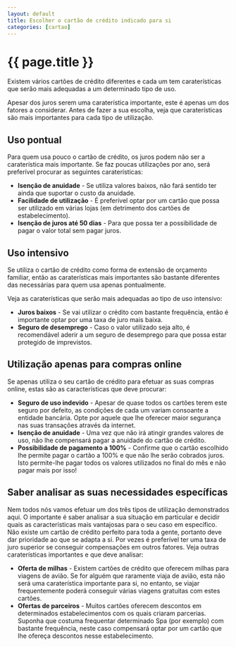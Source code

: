 ```yaml
---
layout: default
title: Escolher o cartão de crédito indicado para si
categories: [cartao]
---
```


# {{ page.title }}

Existem vários cartões de crédito diferentes e cada um tem caraterísticas que serão mais adequadas a um determinado tipo de uso.

Apesar dos juros serem uma caraterística importante, este é apenas um dos fatores a considerar. Antes de fazer a sua escolha, veja que caraterísticas são mais importantes para cada tipo de utilização.

## Uso pontual

Para quem usa pouco o cartão de crédito, os juros podem não ser a caraterística mais importante. Se faz poucas utilizações por ano, será preferível procurar as seguintes caraterísticas:

* __Isenção de anuidade__ - Se utiliza valores baixos, não fará sentido ter ainda que suportar o custo da anuidade.
* __Facilidade de utilização__ - É preferível optar por um cartão que possa ser utilizado em várias lojas (em detrimento dos cartões de estabelecimento).
* __Isenção de juros até 50 dias__ - Para que possa ter a possibilidade de pagar o valor total sem pagar juros.

## Uso intensivo

Se utiliza o cartão de crédito como forma de extensão de orçamento familiar, então as caraterísticas mais importantes são bastante diferentes das necessárias para quem usa apenas pontualmente.

Veja as caraterísticas que serão mais adequadas ao tipo de uso intensivo:

* __Juros baixos__ - Se vai utilizar o crédito com bastante frequência, então é importante optar por uma taxa de juro mais baixa.
* __Seguro de desemprego__ - Caso o valor utilizado seja alto, é recomendável aderir a um seguro de desemprego para que possa estar protegido de imprevistos.

## Utilização apenas para compras online

Se apenas utiliza o seu cartão de crédito para efetuar as suas compras online, estas são as características que deve procurar:

* __Seguro de uso indevido__ - Apesar de quase todos os cartões terem este seguro por defeito, as condições de cada um variam consoante a entidade bancária. Opte por aquele que lhe oferecer maior segurança nas suas transações através da internet.
* __Isenção de anuidade__ - Uma vez que não irá atingir grandes valores de uso, não lhe compensará pagar a anuidade do cartão de crédito.
* __Possibilidade de pagamento a 100%__ - Confirme que o cartão escolhido lhe permite pagar o cartão a 100% e que não lhe serão cobrados juros. Isto permite-lhe pagar todos os valores utilizados no final do mês e não pagar mais por isso!

## Saber analisar as suas necessidades específicas

Nem todos nós vamos efetuar um dos três tipos de utilização demonstrados aqui. O importante é saber analisar a sua situação em particular e decidir quais as características mais vantajosas para o seu caso em específico.
Não existe um cartão de crédito perfeito para toda a gente, portanto deve dar prioridade ao que se adapta a si. Por vezes é preferível ter uma taxa de juro superior se conseguir compensações em outros fatores.
Veja outras caraterísticas importantes e que deve analisar:

* __Oferta de milhas__ - Existem cartões de crédito que oferecem milhas para viagens de avião. Se for alguém que raramente viaja de avião, esta não será uma caraterística importante para si, no entanto, se viajar frequentemente poderá conseguir várias viagens gratuitas com estes cartões.
* __Ofertas de parceiros__ - Muitos cartões oferecem descontos em determinados estabelecimentos com os quais criaram parcerias. Suponha que costuma frequentar determinado Spa (por exemplo) com bastante frequência, neste caso compensará optar por um cartão que lhe ofereça descontos nesse estabelecimento.
